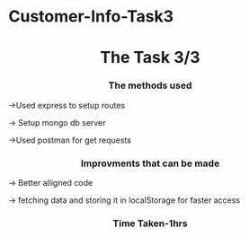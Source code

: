  # Customer-Info-Task3

 <h1 align="center">The Task 3/3</h1>



<h3 align="center">The methods used</h3>



<p align="left">

->Used express to setup routes

-> Setup mongo db server  

->Used postman for get requests



</p>

<h3 align="center">Improvments that can be made</h3>

<p>

-> Better alligned code 

-> fetching data and storing it in localStorage for faster access

</p>

<h3 align="center">Time Taken-1hrs</h3>


















